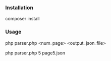 ### Installation

composer install


### Usage

php parser.php <num_page> <output_json_file>

php parser.php 5 page5.json
